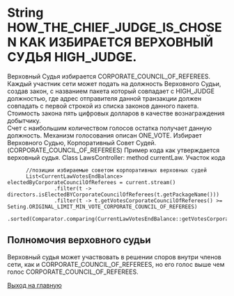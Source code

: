 #  String HOW_THE_CHIEF_JUDGE_IS_CHOSEN КАК ИЗБИРАЕТСЯ ВЕРХОВНЫЙ СУДЬЯ HIGH_JUDGE.
Верховный Судья избирается CORPORATE_COUNCIL_OF_REFEREES. 
Каждый участник сети может подать на должность Верховного Судьи, создав закон, с названием 
пакета который совпадает с HIGH_JUDGE 
должностью, где адрес отправителя данной транзакции должен совпадать с первой строкой из списка законов данного пакета. 
Стоимость закона пять цифровых долларов в качестве вознаграждения добытчику.  
Счет с наибольшим количеством голосов остатка получает данную должность. 
Механизм голосования описан ONE_VOTE. 
Избирает Верховного Судью, Корпоративный Совет Судей. (CORPORATE_COUNCIL_OF_REFEREES) 
Пример кода как утверждается верховный судья. Class LawsController: method currentLaw. Участок кода 

````
      //позиции избираемые советом корпоративных верховных судей
      List<CurrentLawVotesEndBalance> electedByCorporateCouncilOfReferees = current.stream()
               .filter(t -> directors.isElectedBYCorporateCouncilOfReferees(t.getPackageName()))
               .filter(t -> t.getVotesCorporateCouncilOfReferees() >= Seting.ORIGINAL_LIMIT_MIN_VOTE_CORPORATE_COUNCIL_OF_REFEREES)
               .sorted(Comparator.comparing(CurrentLawVotesEndBalance::getVotesCorporateCouncilOfReferees)).collect(Collectors.toList()); 
````

## Полномочия верховного судьи
Верховный судья
может участвовать в решении споров внутри членов сети, как и CORPORATE_COUNCIL_OF_REFEREES,
но его голос выше чем голос CORPORATE_COUNCIL_OF_REFEREES.

[Выход на главную](../documentation/documentationRus.md)
